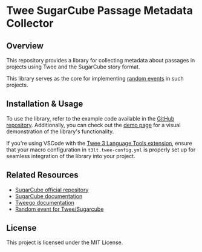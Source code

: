 # Twee SugarCube Passage Metadata Collector

## Overview

This repository provides a library for collecting metadata about passages in projects using Twee and the SugarCube story format.

This library serves as the core for implementing [random events](https://github.com/TweePower/twee-sugarcube-random-events) in such projects.

## Installation & Usage

To use the library, refer to the example code available in the [GitHub repository](https://github.com/TweePower/twee-sugarcube-random-events/tree/main/doc). Additionally, you can check out the [demo page](https://twee-sugarcube-passage-metadata-collector.nyc3.cdn.digitaloceanspaces.com) for a visual demonstration of the library's functionality.

If you're using VSCode with the [Twee 3 Language Tools extension](https://marketplace.visualstudio.com/items?itemName=t3lt.twee3-language-tools), ensure that your macro configuration in `t3lt.twee-config.yml` is properly set up for seamless integration of the library into your project.

## Related Resources

- [SugarCube official repository](https://github.com/tmedwards/sugarcube-2)
- [SugarCube documentation](https://www.motoslave.net/sugarcube/2/)
- [Tweego documentation](https://www.motoslave.net/tweego/docs/)
- [Random event for Twee/Sugarcube](https://github.com/TweePower/twee-sugarcube-random-events)

## License

This project is licensed under the MIT License.
